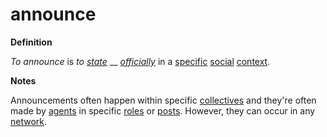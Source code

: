 # announce

**Definition**

_To announce_ is _to_ [_state_](https://github.com/gcassel/Modular-Organization-Terminology/blob/master/terms/state.md) __ [_officially_](https://github.com/gcassel/Modular-Organization-Terminology/blob/master/terms/official.md) in a [specific](https://github.com/gcassel/Modular-Organization-Terminology/blob/master/terms/specific.md) [social](https://github.com/gcassel/Modular-Organization-Terminology/blob/master/terms/social.md) [context](https://github.com/gcassel/Modular-Organization-Terminology/blob/master/terms/context.md).

**Notes**

Announcements often happen within specific [collectives](https://github.com/gcassel/Modular-Organization-Terminology/blob/master/terms/collective.md) and they're often made by [agents](https://github.com/gcassel/Modular-Organization-Terminology/blob/master/terms/agent.md) in specific [roles](https://github.com/gcassel/Modular-Organization-Terminology/blob/master/terms/role.md) or [posts](https://github.com/gcassel/Modular-Organization-Terminology/blob/master/terms/post.md). However, they can occur in any [network](https://github.com/gcassel/Modular-Organization-Terminology/blob/master/terms/network.md).
